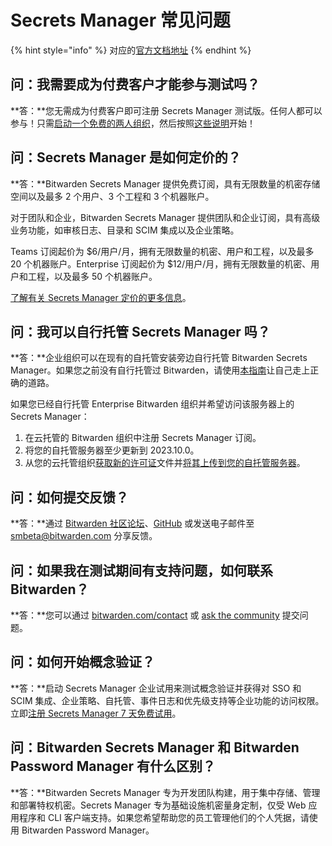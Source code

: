 # Secrets Manager 常见问题

{% hint style="info" %}
对应的[官方文档地址](https://bitwarden.com/help/secrets-manager-faqs/)
{% endhint %}

## 问：我需要成为付费客户才能参与测试吗？ <a href="#q-do-i-need-to-be-a-paying-customer-to-participate-in-the-beta" id="q-do-i-need-to-be-a-paying-customer-to-participate-in-the-beta"></a>

**答：**您无需成为付费客户即可注册 Secrets Manager 测试版。任何人都可以参与！只需[启动一个免费的两人组织](../../admin-console/organizations-quick-start.md#setup-your-organization)，然后按照[这些说明](../get-started/secrets-manager-quick-start.md)开始！

## 问：Secrets Manager 是如何定价的？ <a href="#q-how-is-secrets-manager-priced" id="q-how-is-secrets-manager-priced"></a>

**答：**Bitwarden Secrets Manager 提供免费订阅，具有无限数量的机密存储空间以及最多 2 个用户、3 个工程和 3 个机器账户。

对于团队和企业，Bitwarden Secrets Manager 提供团队和企业订阅，具有高级业务功能，如审核日志、目录和 SCIM 集成以及企业策略。

Teams 订阅起价为 $6/用户/月，拥有无限数量的机密、用户和工程，以及最多 20 个机器账户。Enterprise 订阅起价为 $12/用户/月，拥有无限数量的机密、用户和工程，以及最多 50 个机器账户。

[了解有关 Secrets Manager 定价的更多信息](https://bitwarden.com/products/secrets-manager/#pricing)。

## 问：我可以自行托管 Secrets Manager 吗？ <a href="#q-can-i-self-host-secrets-manager" id="q-can-i-self-host-secrets-manager"></a>

**答：**企业组织可以在现有的自托管安装旁边自行托管 Bitwarden Secrets Manager。如果您之前没有自行托管过 Bitwarden，请使用[本指南](../../self-hosting/self-host-an-organization.md)让自己走上正确的道路。

如果您已经自行托管 Enterprise Bitwarden 组织并希望访问该服务器上的 Secrets Manager：

1. 在云托管的 Bitwarden 组织中注册 Secrets Manager 订阅。
2. 将您的自托管服务器至少更新到 2023.10.0。
3. 从您的云托管组织[获取新的许可证](../../self-hosting/licensing-for-paid-features.md#retrieve-organization-license)文件并[将其上传到您的自托管服务器](../../self-hosting/licensing-for-paid-features.md#update-organization-license)。

## 问：如何提交反馈？ <a href="#q-how-do-i-submit-feedback" id="q-how-do-i-submit-feedback"></a>

**答：**通过 [Bitwarden 社区论坛](https://community.bitwarden.com/)、[GitHub](https://github.com/bitwarden) 或发送电子邮件至 smbeta@bitwarden.com 分享反馈。

## 问：如果我在测试期间有支持问题，如何联系 Bitwarden？ <a href="#q-how-do-i-contact-bitwarden-if-i-have-support-questions-during-the-beta" id="q-how-do-i-contact-bitwarden-if-i-have-support-questions-during-the-beta"></a>

**答：**您可以通过 [bitwarden.com/contact](https://bitwarden.com/contact/) 或 [ask the community](https://community.bitwarden.com/c/support/sm-ask-the-community/63) 提交问题。

## 问：如何开始概念验证？  <a href="#q-how-do-i-start-a-proof-of-concept" id="q-how-do-i-start-a-proof-of-concept"></a>

**答：**启动 Secrets Manager 企业试用来测试概念验证并获得对 SSO 和 SCIM 集成、企业策略、自托管、事件日志和优先级支持等企业功能的访问权限。立即[注册 Secrets Manager 7 天免费试用](https://vault.bitwarden.com/#/register?org=enterprise\&layout=secretsManager)。

## 问：Bitwarden Secrets Manager 和 Bitwarden Password Manager 有什么区别？  <a href="#q-what-is-the-difference-between-bitwarden-secrets-manager-and-bitwarden-password-manager" id="q-what-is-the-difference-between-bitwarden-secrets-manager-and-bitwarden-password-manager"></a>

**答：**Bitwarden Secrets Manager 专为开发团队构建，用于集中存储、管理和部署特权机密。Secrets Manager 专为基础设施机密量身定制，仅受 Web 应用程序和 CLI 客户端支持。如果您希望帮助您的员工管理他们的个人凭据，请使用 Bitwarden Password Manager。


